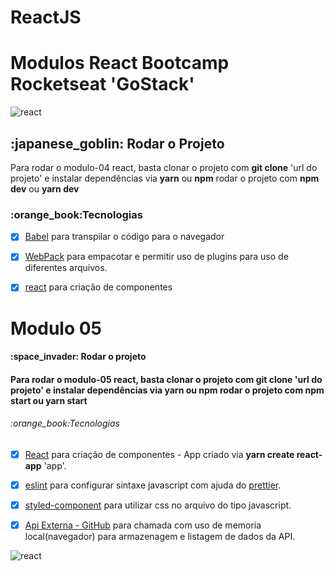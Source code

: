 # ReactJS

<h1>Modulos React Bootcamp Rocketseat 'GoStack'</h1>

![react](https://user-images.githubusercontent.com/54008916/106015579-6248c400-609d-11eb-82dd-54f89c96888e.png)

<h2> :japanese_goblin: Rodar o Projeto </h2>
<a align="center">Para rodar o modulo-04 react, basta clonar o projeto com <b>git clone</b> 'url do projeto' e instalar dependências via <b>yarn</b> ou <b>npm</b><a/>
  <a align="center">rodar o projeto com <b>npm dev</b> ou <b>yarn dev</b></a>  
  
<h3>:orange_book:Tecnologias</h3>

- [x] [Babel](https://babeljs.io/) para transpilar o código para o navegador

- [x] [WebPack](https://webpack.js.org/) para empacotar e permitir uso de plugins para uso de diferentes arquivos.

- [x] [react](https://pt-br.reactjs.org/) para criação de componentes 


<h1>Modulo 05</h1>

<h4>:space_invader: Rodar o projeto<h4>
  <a align="center">Para rodar o modulo-05 react, basta clonar o projeto com <b>git clone</b> 'url do projeto' e instalar dependências via <b>yarn</b> ou <b>npm</b><a/>
  <a align="center">rodar o projeto com <b>npm start</b> ou <b>yarn start</b></a> 

  
<h6>:orange_book:Tecnologias</h6>

- [x] [React](https://pt-br.reactjs.org/) para criação de componentes - App criado via  <b><strong>yarn create  react-app</b></strong> 'app'. 

- [x] [eslint](https://eslint.org/) para configurar sintaxe javascript com ajuda do [prettier](https://prettier.io/).

- [x] [styled-component](https://styled-components.com/) para utilizar css no arquivo do tipo javascript.

- [x] [Api Externa - GitHub](https://api.github.com/) para chamada com uso de memoria local(navegador) para armazenagem e listagem de dados da API.


![react](https://user-images.githubusercontent.com/54008916/106029011-6976ce80-60ab-11eb-8fd8-ce15f58e66ec.png)
